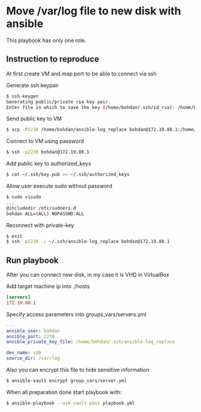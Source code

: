 # Move /var/log file to new disk with ansible

This playbook has only one role.


## Instruction to reproduce

At first create VM and map port to be able to connect via ssh

Generate ssh keypair
```bash
$ ssh-keygen
Generating public/private rsa key pair.
Enter file in which to save the key (/home/bohdan/.ssh/id_rsa): /home/bohdan/.ssh/ansible-log_replace
```

Send public key to VM
```bash
$ scp -P2230 /home/bohdan/ansible-log_replace bohdan@172.19.80.1:/home/bohdan/.ssh/key.pub
```

Connect to VM using password
```bash
$ ssh -p2230 bohdan@172.19.80.1
```

Add public key to authorized_keys
```bash
$ cat ~/.ssh/key.pub >> ~/.ssh/authorized_keys
```

Allow user execute sudo without password
```bash
$ sudo visudo 
...
@includedir /etc/sudoers.d
bohdan ALL=(ALL) NOPASSWD:ALL
```

Reconnect with private-key
```bash
$ exit
$ ssh -p2230 -i ~/.ssh/ansible-log_replace bohdan@172.19.80.1
```

## Run playbook

After you can connect new disk, in my case it is VHD in VirtualBox 

Add target machine ip into ./hosts
```ini
[servers]
172.19.80.1 
```

Specify access parameters into groups_vars/servers.yml
```yaml
---
ansible_user: bohdan
ansible_port: 2230
ansible_private_key_file: /home/bohdan/.ssh/ansible-log_replace

dev_name: sdb
source_dir: /var/log
```

Also you can encrypt this file to hide sensitive information
```bash
$ ansible-vault encrypt group_vars/server.yml
```

When all preparation done start playbook with:
```bash
$ ansible-playbook --ask-vault-pass playbook.yml
```